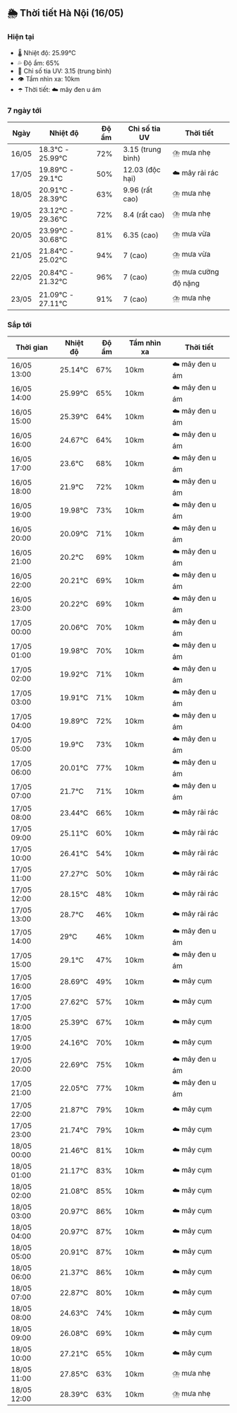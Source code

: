 ## 🌦️ Thời tiết Hà Nội (16/05)

### Hiện tại

- 🌡️ Nhiệt độ: 25.99℃
- 💦 Độ ẩm: 65%
- 🌟 Chỉ số tia UV: 3.15 (trung bình)
- 👁️ Tầm nhìn xa: 10km
- ☂️ Thời tiết: ☁️ mây đen u ám

### 7 ngày tới

| Ngày | Nhiệt độ | Độ ẩm | Chỉ số tia UV | Thời tiết |
| --- | --- | --- | --- | --- |
| 16/05 | 18.3℃ - 25.99℃ | 72% | 3.15 (trung bình) | ⛈️ mưa nhẹ |
| 17/05 | 19.89℃ - 29.1℃ | 50% | 12.03 (độc hại) | ☁️ mây rải rác |
| 18/05 | 20.91℃ - 28.39℃ | 63% | 9.96 (rất cao) | ⛈️ mưa nhẹ |
| 19/05 | 23.12℃ - 29.36℃ | 72% | 8.4 (rất cao) | ⛈️ mưa nhẹ |
| 20/05 | 23.99℃ - 30.68℃ | 81% | 6.35 (cao) | ⛈️ mưa vừa |
| 21/05 | 21.84℃ - 25.02℃ | 94% | 7 (cao) | ⛈️ mưa vừa |
| 22/05 | 20.84℃ - 21.32℃ | 96% | 7 (cao) | ⛈️ mưa cường độ nặng |
| 23/05 | 21.09℃ - 27.11℃ | 91% | 7 (cao) | ⛈️ mưa nhẹ |

### Sắp tới

| Thời gian | Nhiệt độ | Độ ẩm | Tầm nhìn xa | Thời tiết |
| --- | --- | --- | --- | --- |
| 16/05 13:00 | 25.14℃ | 67% | 10km | ☁️ mây đen u ám |
| 16/05 14:00 | 25.99℃ | 65% | 10km | ☁️ mây đen u ám |
| 16/05 15:00 | 25.39℃ | 64% | 10km | ☁️ mây đen u ám |
| 16/05 16:00 | 24.67℃ | 64% | 10km | ☁️ mây đen u ám |
| 16/05 17:00 | 23.6℃ | 68% | 10km | ☁️ mây đen u ám |
| 16/05 18:00 | 21.9℃ | 72% | 10km | ☁️ mây đen u ám |
| 16/05 19:00 | 19.98℃ | 73% | 10km | ☁️ mây đen u ám |
| 16/05 20:00 | 20.09℃ | 71% | 10km | ☁️ mây đen u ám |
| 16/05 21:00 | 20.2℃ | 69% | 10km | ☁️ mây đen u ám |
| 16/05 22:00 | 20.21℃ | 69% | 10km | ☁️ mây đen u ám |
| 16/05 23:00 | 20.22℃ | 69% | 10km | ☁️ mây đen u ám |
| 17/05 00:00 | 20.06℃ | 70% | 10km | ☁️ mây đen u ám |
| 17/05 01:00 | 19.98℃ | 70% | 10km | ☁️ mây đen u ám |
| 17/05 02:00 | 19.92℃ | 71% | 10km | ☁️ mây đen u ám |
| 17/05 03:00 | 19.91℃ | 71% | 10km | ☁️ mây đen u ám |
| 17/05 04:00 | 19.89℃ | 72% | 10km | ☁️ mây đen u ám |
| 17/05 05:00 | 19.9℃ | 73% | 10km | ☁️ mây đen u ám |
| 17/05 06:00 | 20.01℃ | 77% | 10km | ☁️ mây đen u ám |
| 17/05 07:00 | 21.7℃ | 71% | 10km | ☁️ mây đen u ám |
| 17/05 08:00 | 23.44℃ | 66% | 10km | ☁️ mây rải rác |
| 17/05 09:00 | 25.11℃ | 60% | 10km | ☁️ mây rải rác |
| 17/05 10:00 | 26.41℃ | 54% | 10km | ☁️ mây rải rác |
| 17/05 11:00 | 27.27℃ | 50% | 10km | ☁️ mây rải rác |
| 17/05 12:00 | 28.15℃ | 48% | 10km | ☁️ mây rải rác |
| 17/05 13:00 | 28.7℃ | 46% | 10km | ☁️ mây rải rác |
| 17/05 14:00 | 29℃ | 46% | 10km | ☁️ mây đen u ám |
| 17/05 15:00 | 29.1℃ | 47% | 10km | ☁️ mây đen u ám |
| 17/05 16:00 | 28.69℃ | 49% | 10km | ☁️ mây cụm |
| 17/05 17:00 | 27.62℃ | 57% | 10km | ☁️ mây cụm |
| 17/05 18:00 | 25.39℃ | 67% | 10km | ☁️ mây cụm |
| 17/05 19:00 | 24.16℃ | 70% | 10km | ☁️ mây cụm |
| 17/05 20:00 | 22.69℃ | 75% | 10km | ☁️ mây đen u ám |
| 17/05 21:00 | 22.05℃ | 77% | 10km | ☁️ mây đen u ám |
| 17/05 22:00 | 21.87℃ | 79% | 10km | ☁️ mây cụm |
| 17/05 23:00 | 21.74℃ | 79% | 10km | ☁️ mây cụm |
| 18/05 00:00 | 21.46℃ | 81% | 10km | ☁️ mây cụm |
| 18/05 01:00 | 21.17℃ | 83% | 10km | ☁️ mây cụm |
| 18/05 02:00 | 21.08℃ | 85% | 10km | ☁️ mây cụm |
| 18/05 03:00 | 20.97℃ | 86% | 10km | ☁️ mây cụm |
| 18/05 04:00 | 20.97℃ | 87% | 10km | ☁️ mây cụm |
| 18/05 05:00 | 20.91℃ | 87% | 10km | ☁️ mây cụm |
| 18/05 06:00 | 21.37℃ | 86% | 10km | ☁️ mây cụm |
| 18/05 07:00 | 22.87℃ | 80% | 10km | ☁️ mây cụm |
| 18/05 08:00 | 24.63℃ | 74% | 10km | ☁️ mây cụm |
| 18/05 09:00 | 26.08℃ | 69% | 10km | ☁️ mây cụm |
| 18/05 10:00 | 27.21℃ | 65% | 10km | ☁️ mây cụm |
| 18/05 11:00 | 27.85℃ | 63% | 10km | ⛈️ mưa nhẹ |
| 18/05 12:00 | 28.39℃ | 63% | 10km | ⛈️ mưa nhẹ |
